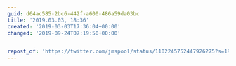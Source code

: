 ```yaml
---
guid: d64ac585-2bc6-442f-a600-486a59da03bc
title: '2019.03.03, 18:36'
created: '2019-03-03T17:36:04+00:00'
changed: '2019-09-24T07:19:50+00:00'


repost_of: 'https://twitter.com/jmspool/status/1102245752447926275?s=19'
---
```


